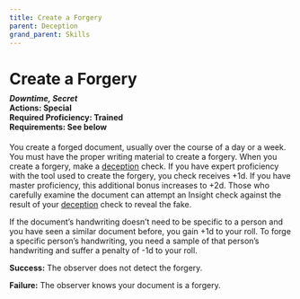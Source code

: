 ```yaml
---
title: Create a Forgery
parent: Deception
grand_parent: Skills
---
```


# Create a Forgery

<div style="margin-top:-10px;"></div>

#### *Downtime, Secret*<br>**Actions:** Special<br>**Required Proficiency:** Trained<br>**Requirements:** See below
You create a forged document, usually over the course of a day or a week. You must have the proper writing material to create a forgery. When you create a forgery, make a [deception](https://stormchaserroleplaying.com/stormchaserRPG/Skills/Deception/) check. If you have expert proficiency with the tool used to create the forgery, you check receives +1d. If you have master proficiency, this additional bonus increases to +2d. Those who carefully examine the document can attempt an Insight check against the result of your [deception](https://stormchaserroleplaying.com/stormchaserRPG/Skills/Deception/) check to reveal the fake.

If the document’s handwriting doesn’t need to be specific to a person and you have seen a similar document before, you gain +1d to your roll. To forge a specific person’s handwriting, you need a sample of that person’s handwriting and suffer a penalty of -1d to your roll.

**Success:** The observer does not detect the forgery.

**Failure:** The observer knows your document is a forgery.
